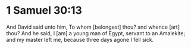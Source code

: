 # 1 Samuel 30:13

And David said unto him, To whom [belongest] thou? and whence [art] thou? And he said, I [am] a young man of Egypt, servant to an Amalekite; and my master left me, because three days agone I fell sick.
